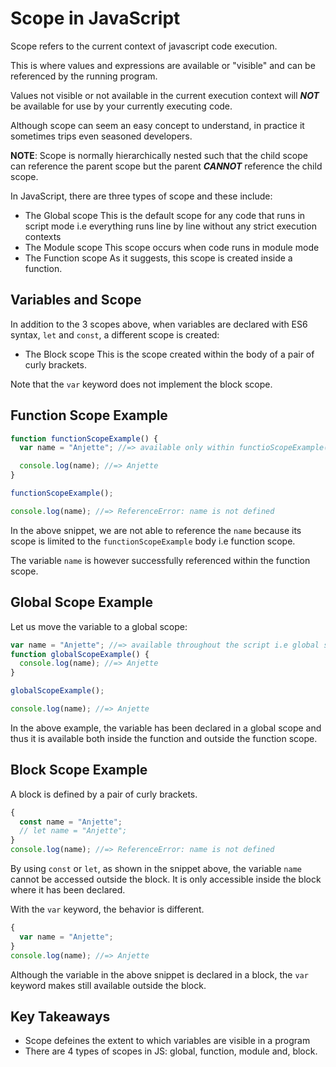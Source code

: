 # Scope in JavaScript

Scope refers to the current context of javascript code execution.

This is where values and expressions are available or "visible" and can be referenced by the running program.

Values not visible or not available in the current execution context will **_NOT_** be available for use by your currently executing code.

Although scope can seem an easy concept to understand, in practice it sometimes trips even seasoned developers.

**NOTE**: Scope is normally hierarchically nested such that the child scope can reference the parent scope but the parent **_CANNOT_** reference the child scope.

In JavaScript, there are three types of scope and these include:

- The Global scope
  This is the default scope for any code that runs in script mode i.e everything runs line by line without any strict execution contexts
- The Module scope
  This scope occurs when code runs in module mode
- The Function scope
  As it suggests, this scope is created inside a function.

## Variables and Scope

In addition to the 3 scopes above, when variables are declared with ES6 syntax, `let` and `const`, a different scope is created:

- The Block scope
  This is the scope created within the body of a pair of curly brackets.

Note that the `var` keyword does not implement the block scope.

## Function Scope Example

```js
function functionScopeExample() {
  var name = "Anjette"; //=> available only within functioScopeExample() body

  console.log(name); //=> Anjette
}

functionScopeExample();

console.log(name); //=> ReferenceError: name is not defined
```

In the above snippet, we are not able to reference the `name` because its scope is limited to the `functionScopeExample` body i.e function scope.

The variable `name` is however successfully referenced within the function scope.

## Global Scope Example

Let us move the variable to a global scope:

```js
var name = "Anjette"; //=> available throughout the script i.e global scope
function globalScopeExample() {
  console.log(name); //=> Anjette
}

globalScopeExample();

console.log(name); //=> Anjette
```

In the above example, the variable has been declared in a global scope and thus it is available both inside the function and outside the function scope.

## Block Scope Example

A block is defined by a pair of curly brackets.

```js
{
  const name = "Anjette";
  // let name = "Anjette";
}
console.log(name); //=> ReferenceError: name is not defined
```

By using `const` or `let`, as shown in the snippet above, the variable `name` cannot be accessed outside the block. It is only accessible inside the block where it has been declared.

With the `var` keyword, the behavior is different.

```js
{
  var name = "Anjette";
}
console.log(name); //=> Anjette
```

Although the variable in the above snippet is declared in a block, the `var` keyword makes still available outside the block.

## Key Takeaways

- Scope defeines the extent to which variables are visible in a program
- There are 4 types of scopes in JS: global, function, module and, block.
